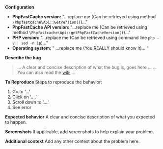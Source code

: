 **Configuration**
- **PhpFastCache version:** "...replace me (Can be retrieved using method `\Phpfastcache\Api::GetVersion()`)..."
- **PhpFastCache API version:** "...replace me (Can be retrieved using method `\Phpfastcache\Api::getPhpFastCacheVersion()`)..."
- **PHP version:** "...replace me (Can be retrieved using command line `php -v | sed -n 1p`)..."
- **Operating system:** " ...replace me (You REALLY should know it)... "

**Describe the bug**

> ... A clear and concise description of what the bug is, goes here ... 
... You can also read the [wiki](https://github.com/PHPSocialNetwork/phpfastcache/wiki) ...

**To Reproduce**
Steps to reproduce the behavior:
1. Go to '...'
2. Click on '....'
3. Scroll down to '....'
4. See error

**Expected behavior**
A clear and concise description of what you expected to happen.

**Screenshots**
If applicable, add screenshots to help explain your problem.

**Additional context**
Add any other context about the problem here.
